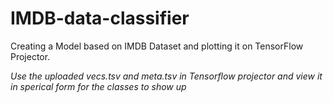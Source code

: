 # IMDB-data-classifier
Creating a Model based on IMDB Dataset and plotting it on TensorFlow Projector.


*Use the uploaded vecs.tsv and meta.tsv in Tensorflow projector and view it in sperical form for the classes to show up*
